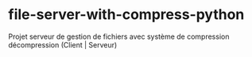 # file-server-with-compress-python
Projet serveur de gestion de fichiers avec système de compression décompression (Client | Serveur) 
